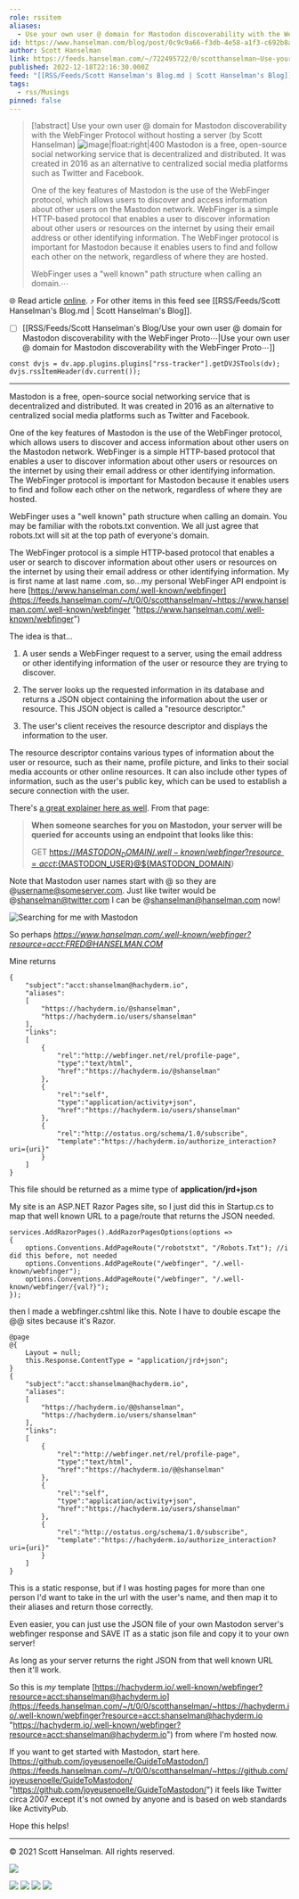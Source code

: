 ```yaml
---
role: rssitem
aliases:
  - Use your own user @ domain for Mastodon discoverability with the WebFinger Protocol without hosting a server
id: https://www.hanselman.com/blog/post/0c9c9a66-f3db-4e58-a1f3-c692b8ad64af
author: Scott Hanselman
link: https://feeds.hanselman.com/~/722495722/0/scotthanselman~Use-your-own-user-domain-for-Mastodon-discoverability-with-the-WebFinger-Protocol-without-hosting-a-server
published: 2022-12-18T22:16:30.000Z
feed: "[[RSS/Feeds/Scott Hanselman's Blog.md | Scott Hanselman's Blog]]"
tags:
  - rss/Musings
pinned: false
---
```


> [!abstract] Use your own user @ domain for Mastodon discoverability with the WebFinger Protocol without hosting a server (by Scott Hanselman)
> ![image|float:right|400](https://www.hanselman.com/blog/content/binary/Windows-Live-Writer/f76e92f681b3_FC6E/image_cb60bf43-6d0a-41f9-9ff5-246f288adedf.png "Searching for me with Mastodon") Mastodon is a free, open-source social networking service that is decentralized and distributed. It was created in 2016 as an alternative to centralized social media platforms such as Twitter and Facebook.
> 
> One of the key features of Mastodon is the use of the WebFinger protocol, which allows users to discover and access information about other users on the Mastodon network. WebFinger is a simple HTTP-based protocol that enables a user to discover information about other users or resources on the internet by using their email address or other identifying information. The WebFinger protocol is important for Mastodon because it enables users to find and follow each other on the network, regardless of where they are hosted.
> 
> WebFinger uses a "well known" path structure when calling an domain.⋯

🌐 Read article [online](https://feeds.hanselman.com/~/722495722/0/scotthanselman~Use-your-own-user-domain-for-Mastodon-discoverability-with-the-WebFinger-Protocol-without-hosting-a-server). ⤴ For other items in this feed see [[RSS/Feeds/Scott Hanselman's Blog.md | Scott Hanselman's Blog]].

- [ ] [[RSS/Feeds/Scott Hanselman's Blog/Use your own user @ domain for Mastodon discoverability with the WebFinger Proto⋯|Use your own user @ domain for Mastodon discoverability with the WebFinger Proto⋯]]

~~~dataviewjs
const dvjs = dv.app.plugins.plugins["rss-tracker"].getDVJSTools(dv);
dvjs.rssItemHeader(dv.current());
~~~

- - -

Mastodon is a free, open-source social networking service that is decentralized and distributed. It was created in 2016 as an alternative to centralized social media platforms such as Twitter and Facebook.

One of the key features of Mastodon is the use of the WebFinger protocol, which allows users to discover and access information about other users on the Mastodon network. WebFinger is a simple HTTP-based protocol that enables a user to discover information about other users or resources on the internet by using their email address or other identifying information. The WebFinger protocol is important for Mastodon because it enables users to find and follow each other on the network, regardless of where they are hosted.

WebFinger uses a "well known" path structure when calling an domain. You may be familiar with the robots.txt convention. We all just agree that robots.txt will sit at the top path of everyone's domain.

The WebFinger protocol is a simple HTTP-based protocol that enables a user or search to discover information about other users or resources on the internet by using their email address or other identifying information. My is first name at last name .com, so...my personal WebFinger API endpoint is here [https://www.hanselman.com/.well-known/webfinger](https://feeds.hanselman.com/~/t/0/0/scotthanselman/~https://www.hanselman.com/.well-known/webfinger "https://www.hanselman.com/.well-known/webfinger")

The idea is that...

1. A user sends a WebFinger request to a server, using the email address or other identifying information of the user or resource they are trying to discover.
    
2. The server looks up the requested information in its database and returns a JSON object containing the information about the user or resource. This JSON object is called a "resource descriptor."
    
3. The user's client receives the resource descriptor and displays the information to the user.
    

The resource descriptor contains various types of information about the user or resource, such as their name, profile picture, and links to their social media accounts or other online resources. It can also include other types of information, such as the user's public key, which can be used to establish a secure connection with the user.

There's [a great explainer here as well](https://feeds.hanselman.com/~/t/0/0/scotthanselman/~https://guide.toot.as/guide/use-your-own-domain/). From that page:

> **When someone searches for you on Mastodon, your server will be queried for accounts using an endpoint that looks like this:**
> 
> GET [https://${MASTODON_DOMAIN}/.well-known/webfinger?resource=acct:${MASTODON_USER}@${MASTODON_DOMAIN](https://feeds.hanselman.com/~/t/0/0/scotthanselman/~https://${MASTODON_DOMAIN}/.well-known/webfinger?resource=acct:${MASTODON_USER}@${MASTODON_DOMAIN)}  

Note that Mastodon user names start with @ so they are @username@someserver.com. Just like twiter would be @shanselman@twitter.com I can be @shanselman@hanselman.com now!

![Searching for me with Mastodon](https://www.hanselman.com/blog/content/binary/Windows-Live-Writer/f76e92f681b3_FC6E/image_cb60bf43-6d0a-41f9-9ff5-246f288adedf.png "Searching for me with Mastodon")

So perhaps _https://www.hanselman.com/.well-known/webfinger?resource=acct:FRED@HANSELMAN.COM_

Mine returns

```undefined
{
    "subject":"acct:shanselman@hachyderm.io",
    "aliases":
    [
        "https://hachyderm.io/@shanselman",
        "https://hachyderm.io/users/shanselman"
    ],
    "links":
    [
        {
            "rel":"http://webfinger.net/rel/profile-page",
            "type":"text/html",
            "href":"https://hachyderm.io/@shanselman"
        },
        {
            "rel":"self",
            "type":"application/activity+json",
            "href":"https://hachyderm.io/users/shanselman"
        },
        {
            "rel":"http://ostatus.org/schema/1.0/subscribe",
            "template":"https://hachyderm.io/authorize_interaction?uri={uri}"
        }
    ]
}
```

This file should be returned as a mime type of **application/jrd+json**

My site is an ASP.NET Razor Pages site, so I just did this in Startup.cs to map that well known URL to a page/route that returns the JSON needed.

```undefined
services.AddRazorPages().AddRazorPagesOptions(options =>
{
    options.Conventions.AddPageRoute("/robotstxt", "/Robots.Txt"); //i did this before, not needed
    options.Conventions.AddPageRoute("/webfinger", "/.well-known/webfinger");
    options.Conventions.AddPageRoute("/webfinger", "/.well-known/webfinger/{val?}");
});
```

then I made a webfinger.cshtml like this. Note I have to double escape the @@ sites because it's Razor.

```undefined
@page
@{
    Layout = null;
    this.Response.ContentType = "application/jrd+json";
}
{
    "subject":"acct:shanselman@hachyderm.io",
    "aliases":
    [
        "https://hachyderm.io/@@shanselman",
        "https://hachyderm.io/users/shanselman"
    ],
    "links":
    [
        {
            "rel":"http://webfinger.net/rel/profile-page",
            "type":"text/html",
            "href":"https://hachyderm.io/@@shanselman"
        },
        {
            "rel":"self",
            "type":"application/activity+json",
            "href":"https://hachyderm.io/users/shanselman"
        },
        {
            "rel":"http://ostatus.org/schema/1.0/subscribe",
            "template":"https://hachyderm.io/authorize_interaction?uri={uri}"
        }
    ]
}
```

This is a static response, but if I was hosting pages for more than one person I'd want to take in the url with the user's name, and then map it to their aliases and return those correctly.

Even easier, you can just use the JSON file of your own Mastodon server's webfinger response and SAVE IT as a static json file and copy it to your own server!

As long as your server returns the right JSON from that well known URL then it'll work.

So this is _my_ template [https://hachyderm.io/.well-known/webfinger?resource=acct:shanselman@hachyderm.io](https://feeds.hanselman.com/~/t/0/0/scotthanselman/~https://hachyderm.io/.well-known/webfinger?resource=acct:shanselman@hachyderm.io "https://hachyderm.io/.well-known/webfinger?resource=acct:shanselman@hachyderm.io") from where I'm hosted now.

If you want to get started with Mastodon, start here. [https://github.com/joyeusenoelle/GuideToMastodon/](https://feeds.hanselman.com/~/t/0/0/scotthanselman/~https://github.com/joyeusenoelle/GuideToMastodon/ "https://github.com/joyeusenoelle/GuideToMastodon/") it feels like Twitter circa 2007 except it's not owned by anyone and is based on web standards like ActivityPub.

Hope this helps!

  

---

© 2021 Scott Hanselman. All rights reserved.  

![](https://feeds.hanselman.com/~/i/722495722/0/scotthanselman)

[![](https://assets.feedblitz.com/i/fblike20.png)](https://feeds.hanselman.com/_/28/722495722/scotthanselman "Like on Facebook") [![](https://assets.feedblitz.com/i/x.png)](https://feeds.hanselman.com/_/24/722495722/scotthanselman "Post to X.com") [![](https://assets.feedblitz.com/i/email20.png)](https://feeds.hanselman.com/_/19/722495722/scotthanselman "Subscribe by email") [![](https://assets.feedblitz.com/i/rss20.png)](https://feeds.hanselman.com/_/20/722495722/scotthanselman "Subscribe by RSS")